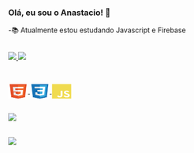 ### Olá, eu sou o Anastacio! 👋

-📚 Atualmente estou estudando Javascript e Firebase  
##

<div>
  <a href="https://github.com/menezes11">
  <img height="150em" src="https://github-readme-stats.vercel.app/api?username=menezes11&show_icons=true&theme=tokyonight&include_all_commits=true&count_private=true"/>
  <img height="150em" src="https://github-readme-stats.vercel.app/api/top-langs/?username=menezes11&layout=compact&langs_count=7&theme=tokyonight"/>
</div>
  
##

<div style="display: inline_block"><br>
  <img align="center"  height="30" width="40" src="https://raw.githubusercontent.com/devicons/devicon/master/icons/html5/html5-original.svg">
  <img align="center"  height="30" width="40" src="https://raw.githubusercontent.com/devicons/devicon/master/icons/css3/css3-original.svg">
   <img align="center"  height="30" width="40" src="https://raw.githubusercontent.com/devicons/devicon/master/icons/javascript/javascript-plain.svg">
</div>
  
  ##
  
<div> 
  <a href="https://instagram.com/_menezess11" target="_blank"><img src="https://img.shields.io/badge/-Instagram-%23E4405F?style=for-the-badge&logo=instagram&logoColor=white" target="_blank"></a> 
</div>
  
##
  
  <img src="link"/>
  
